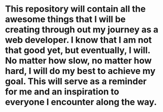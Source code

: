 # This repository will contain all the awesome things that I will be creating through out my journey as a web developer. I know that I am not that good yet, but eventually, I will. No matter how slow, no matter how hard, I will do my best to achieve my goal. This will serve as a reminder for me and an inspiration to everyone I encounter along the way.

